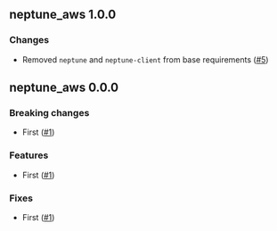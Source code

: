 ## neptune_aws 1.0.0

### Changes
- Removed `neptune` and `neptune-client` from base requirements  ([#5](https://github.com/neptune-ai/neptune-aws/pull/5))

## neptune_aws 0.0.0

### Breaking changes
- First ([#1](https://github.com/neptune-ai/neptune-aws/pull/1))

### Features
- First ([#1](https://github.com/neptune-ai/neptune-aws/pull/1))

### Fixes
- First ([#1](https://github.com/neptune-ai/neptune-aws/pull/1))
